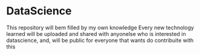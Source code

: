 # DataScience

This repository will bem filled by my own knowledge
Every new technology learned will be uploaded and shared with anyonelse who is interested in datascience, and, will be public for everyone that wants do contribuite with this
